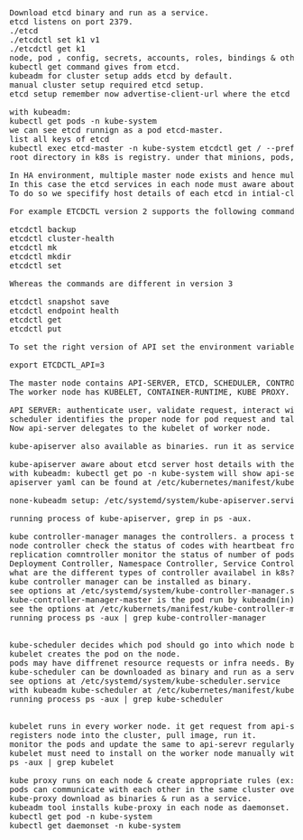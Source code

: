 <pre>
Download etcd binary and run as a service.
etcd listens on port 2379.
./etcd
./etcdctl set k1 v1
./etcdctl get k1
node, pod , config, secrets, accounts, roles, bindings & others.
kubectl get command gives from etcd.
kubeadm for cluster setup adds etcd by default.
manual cluster setup required etcd setup.
etcd setup remember now advertise-client-url where the etcd listens with port 2379.

with kubeadm:
kubectl get pods -n kube-system
we can see etcd runnign as a pod etcd-master.
list all keys of etcd
kubectl exec etcd-master -n kube-system etcdctl get / --prefix -keys-only
root directory in k8s is registry. under that minions, pods, replicaset, roles, secrets.

In HA environment, multiple master node exists and hence multiple etcd. 
In this case the etcd services in each node must aware about each other.
To do so we specifify host details of each etcd in intial-cluster-controller.

For example ETCDCTL version 2 supports the following commands:

etcdctl backup
etcdctl cluster-health
etcdctl mk
etcdctl mkdir
etcdctl set

Whereas the commands are different in version 3

etcdctl snapshot save 
etcdctl endpoint health
etcdctl get
etcdctl put

To set the right version of API set the environment variable ETCDCTL_API command

export ETCDCTL_API=3

The master node contains API-SERVER, ETCD, SCHEDULER, CONTROLLER-MANAGER.
The worker node has KUBELET, CONTAINER-RUNTIME, KUBE PROXY.

API SERVER: authenticate user, validate request, interact with etcd, 
scheduler identifies the proper node for pod request and talk with api-server about the node. 
Now api-server delegates to the kubelet of worker node.

kube-apiserver also available as binaries. run it as service in master node.

kube-apiserver aware about etcd server host details with the key etcd-servers.kubernets
with kubeadm: kubectl get po -n kube-system will show api-server running as a pod.
apiserver yaml can be found at /etc/kubernetes/manifest/kube-apiserver.yaml

none-kubeadm setup: /etc/systemd/system/kube-apiserver.service

running process of kube-apiserver, grep in ps -aux.

kube controller-manager manages the controllers. a process that monitors the state of system or cluster by using controller(s).
node controller check the status of codes with heartbeat from nodes in every 5 seconds.
replication comntroller monitor the status of number of pods running in cluster.
Deployment Controller, Namespace Controller, Service Controller, Job Controller any many more.
what are the different types of controller availabel in k8s?
kube controller manager can be installed as binary.
see options at /etc/systemd/system/kube-controller-manager.service
kube-controller-manager-master is the pod run by kubeadm(in) tool under the namespace kube-system.
see the options at /etc/kubernets/manifest/kube-controller-manager.yaml
running process ps -aux | grep kube-controller-manager


kube-scheduler decides which pod should go into which node but doesnt places the pod into a node.
kubelet creates the pod on the node.
pods may have diffrenet resource requests or infra needs. By looking at these kube-scheulder chooses appropriate node for the pod.
kube-scheduler can be downloaded as binary and run as a service.
see options at /etc/systemd/system/kube-scheduler.service
with kubeadm kube-scheduler at /etc/kubernetes/manifest/kube-scheduler.yaml
running process ps -aux | grep kube-scheduler


kubelet runs in every worker node. it get request from api-server to onboard the pod.
registers node into the cluster, pull image, run it.
monitor the pods and update the same to api-serevr regularly.
kubelet must need to install on the worker node manually with binaries and run as service. by default kubeadm never installs kubelet.
ps -aux | grep kubelet

kube proxy runs on each node & create appropriate rules (ex: iptable rules in each node) for the newly created service.
pods can communicate with each other in the same cluster over the network.
kube-proxy download as binaries & run as a service.
kubeadm tool installs kube-proxy in each node as daemonset.
kubectl get pod -n kube-system
kubectl get daemonset -n kube-system

</pre>
